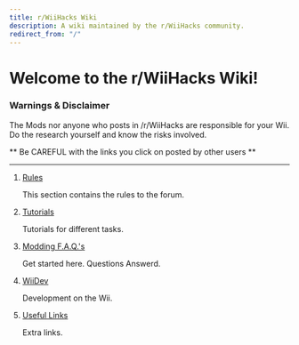 ```yaml
---
title: r/WiiHacks Wiki
description: A wiki maintained by the r/WiiHacks community.
redirect_from: "/"
---
```


# Welcome to the r/WiiHacks Wiki!

### Warnings & Disclaimer

The Mods nor anyone who posts in /r/WiiHacks are responsible for your Wii. Do the research yourself and know the risks involved.

** Be CAREFUL with the links you click on posted by other users **

----

1. [Rules](./rules.md)

   This section contains the rules to the forum.

2. [Tutorials](./tutorials/) 
    
   Tutorials for different tasks.

3. [Modding F.A.Q.'s](./faq.md)
 
   Get started here. Questions Answerd.

4. [WiiDev](./wiidev/) 
   
   Development on the Wii.

5. [Useful Links](./links.md)
   
   Extra links.